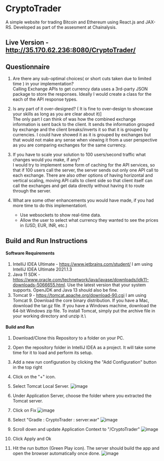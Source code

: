 # CryptoTrader
A simple website for trading Bitcoin and Ethereum using React.js and JAX-RS. Developed as part of the assesment at Chainalysis.
## Live Version - http://35.170.62.236:8080/CryptoTrader/


## Questionnaire
1. Are there any sub-optimal choices( or short cuts taken due to limited time ) in your implementation?\
Calling Exchange APIs to get currency data uses a 3rd-party JSON package to store the responses. Ideally I would create a class for the each of the API response types.

2. Is any part of it over-designed? ( It is fine to over-design to showcase your skills as long as you are clear about it)]\
The only part I can think of was how the combined exchange information is sent back to the client. It sends the information grouped by exchange and the client breaks/inverts it so that it is grouped by currencies. I could have showed it as it is grouped by exchanges but that would not make any sense when viewing it from a user perspective as you are comparing exchanges for the same currency.

3. If you have to scale your solution to 100 users/second traffic what changes would you make, if any?\
I would try to implement some form of caching for the API services, so that if 100 users call the server, the server sends out only one API call to each exchange. There are also other options of having horizontal and vertical scaling, moving API calls to client side so that client itself can call the exchanges and get data directly without having it to route through the server.

4. What are some other enhancements you would have made, if you had more time to do this implementation\
    - Use websockets to show real-time data.
    - Allow the user to select what currency they wanted to see the prices in (USD, EUR, INR, etc.)

## Build and Run Instructions
#### Software Requirements
1. IntelliJ IDEA Ultimate - https://www.jetbrains.com/student/ I am using IntelliJ IDEA Ultimate 2021.1.3
2. Java 11 SDK - https://www.oracle.com/technetwork/java/javase/downloads/jdk11-downloads-5066655.html. Use the latest version that your system supports. OpenJDK and Java 13 should also be fine.
3. Tomcat 9 - https://tomcat.apache.org/download-90.cgi I am using Tomcat 9. Download the core binary distribution. If you have a Mac, download the tar.gz file. If you have a Windows machine, download the 64-bit Windows zip file. To install Tomcat, simply put the archive file in your working directory and unzip it.\

#### Build and Run
1. Download/Clone this Repository to a folder on your PC.
2. Open the repository folder in IntelliJ IDEA as a project. It will take some time for it to load and perform its setup.
3. Add a new run configuration by clicking the "Add Configuration" button in the top right 
4. Click on the "+" icon.
5. Select Tomcat Local Server.
![image](https://user-images.githubusercontent.com/26704547/138542233-974cd53e-f9d3-4cb6-8d41-32972d7877f2.png)
6. Under Application Server, choose the folder where you extracted the Tomcat server.
7. Click on Fix
![image](https://user-images.githubusercontent.com/26704547/138542427-71117156-439f-4bf4-abed-88c932a14e0a.png)

8. Select "Gradle : CryptoTrader : server.war"
![image](https://user-images.githubusercontent.com/26704547/138542514-097c677f-9273-4e06-ad54-5e3ce26283c5.png)

9. Scroll down and update Application Context to "/CryptoTrader"
![image](https://user-images.githubusercontent.com/26704547/138542586-7b71ceae-58e1-47ae-a5ed-4a9e9eb02328.png)

10. Click Apply and Ok
11. Hit the run button (Green Play icon). The server should build the app and open the browser automatically once done.
![image](https://user-images.githubusercontent.com/26704547/138542653-d5216a54-cc92-4010-8706-a579fd58a480.png)
